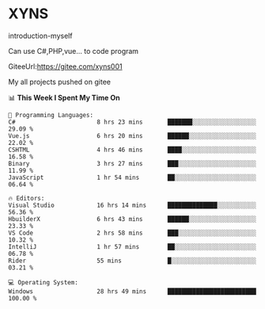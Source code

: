 # XYNS
introduction-myself

Can use C#,PHP,vue... to code program

GiteeUrl:https://gitee.com/xyns001

My all projects pushed on gitee

<!--START_SECTION:waka-->
📊 **This Week I Spent My Time On** 

```text
💬 Programming Languages: 
C#                       8 hrs 23 mins       ███████░░░░░░░░░░░░░░░░░░   29.09 % 
Vue.js                   6 hrs 20 mins       ██████░░░░░░░░░░░░░░░░░░░   22.02 % 
CSHTML                   4 hrs 46 mins       ████░░░░░░░░░░░░░░░░░░░░░   16.58 % 
Binary                   3 hrs 27 mins       ███░░░░░░░░░░░░░░░░░░░░░░   11.99 % 
JavaScript               1 hr 54 mins        ██░░░░░░░░░░░░░░░░░░░░░░░   06.64 % 

🔥 Editors: 
Visual Studio            16 hrs 14 mins      ██████████████░░░░░░░░░░░   56.36 % 
HbuilderX                6 hrs 43 mins       ██████░░░░░░░░░░░░░░░░░░░   23.33 % 
VS Code                  2 hrs 58 mins       ███░░░░░░░░░░░░░░░░░░░░░░   10.32 % 
IntelliJ                 1 hr 57 mins        ██░░░░░░░░░░░░░░░░░░░░░░░   06.78 % 
Rider                    55 mins             █░░░░░░░░░░░░░░░░░░░░░░░░   03.21 % 

💻 Operating System: 
Windows                  28 hrs 49 mins      █████████████████████████   100.00 % 
```


<!--END_SECTION:waka-->
